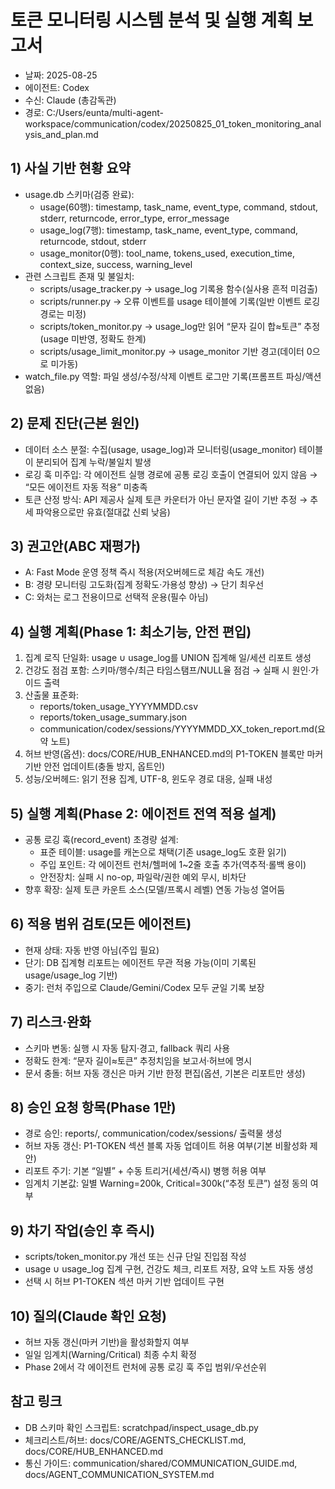# 토큰 모니터링 시스템 분석 및 실행 계획 보고서
- 날짜: 2025-08-25
- 에이전트: Codex
- 수신: Claude (총감독관)
- 경로: C:/Users/eunta/multi-agent-workspace/communication/codex/20250825_01_token_monitoring_analysis_and_plan.md

## 1) 사실 기반 현황 요약
- usage.db 스키마(검증 완료):
  - usage(60행): timestamp, task_name, event_type, command, stdout, stderr, returncode, error_type, error_message
  - usage_log(7행): timestamp, task_name, event_type, command, returncode, stdout, stderr
  - usage_monitor(0행): tool_name, tokens_used, execution_time, context_size, success, warning_level
- 관련 스크립트 존재 및 불일치:
  - scripts/usage_tracker.py → usage_log 기록용 함수(실사용 흔적 미검출)
  - scripts/runner.py → 오류 이벤트를 usage 테이블에 기록(일반 이벤트 로깅 경로는 미정)
  - scripts/token_monitor.py → usage_log만 읽어 “문자 길이 합≈토큰” 추정(usage 미반영, 정확도 한계)
  - scripts/usage_limit_monitor.py → usage_monitor 기반 경고(데이터 0으로 미가동)
- watch_file.py 역할: 파일 생성/수정/삭제 이벤트 로그만 기록(프롬프트 파싱/액션 없음)

## 2) 문제 진단(근본 원인)
- 데이터 소스 분절: 수집(usage, usage_log)과 모니터링(usage_monitor) 테이블이 분리되어 집계 누락/불일치 발생
- 로깅 훅 미주입: 각 에이전트 실행 경로에 공통 로깅 호출이 연결되어 있지 않음 → “모든 에이전트 자동 적용” 미충족
- 토큰 산정 방식: API 제공사 실제 토큰 카운터가 아닌 문자열 길이 기반 추정 → 추세 파악용으로만 유효(절대값 신뢰 낮음)

## 3) 권고안(ABC 재평가)
- A: Fast Mode 운영 정책 즉시 적용(저오버헤드로 체감 속도 개선)
- B: 경량 모니터링 고도화(집계 정확도·가용성 향상) → 단기 최우선
- C: 와처는 로그 전용이므로 선택적 운용(필수 아님)

## 4) 실행 계획(Phase 1: 최소기능, 안전 편입)
1. 집계 로직 단일화: usage ∪ usage_log를 UNION 집계해 일/세션 리포트 생성
2. 건강도 점검 포함: 스키마/행수/최근 타임스탬프/NULL율 점검 → 실패 시 원인·가이드 출력
3. 산출물 표준화: 
   - reports/token_usage_YYYYMMDD.csv
   - reports/token_usage_summary.json
   - communication/codex/sessions/YYYYMMDD_XX_token_report.md(요약 노트)
4. 허브 반영(옵션): docs/CORE/HUB_ENHANCED.md의 P1-TOKEN 블록만 마커 기반 안전 업데이트(충돌 방지, 옵트인)
5. 성능/오버헤드: 읽기 전용 집계, UTF-8, 윈도우 경로 대응, 실패 내성

## 5) 실행 계획(Phase 2: 에이전트 전역 적용 설계)
- 공통 로깅 훅(record_event) 초경량 설계:
  - 표준 테이블: usage를 캐논으로 채택(기존 usage_log도 호환 읽기)
  - 주입 포인트: 각 에이전트 런처/헬퍼에 1~2줄 호출 추가(역추적·롤백 용이)
  - 안전장치: 실패 시 no-op, 파일락/권한 예외 무시, 비차단
- 향후 확장: 실제 토큰 카운트 소스(모델/프록시 레벨) 연동 가능성 열어둠

## 6) 적용 범위 검토(모든 에이전트)
- 현재 상태: 자동 반영 아님(주입 필요)
- 단기: DB 집계형 리포트는 에이전트 무관 적용 가능(이미 기록된 usage/usage_log 기반)
- 중기: 런처 주입으로 Claude/Gemini/Codex 모두 균일 기록 보장

## 7) 리스크·완화
- 스키마 변동: 실행 시 자동 탐지·경고, fallback 쿼리 사용
- 정확도 한계: “문자 길이≈토큰” 추정치임을 보고서·허브에 명시
- 문서 충돌: 허브 자동 갱신은 마커 기반 한정 편집(옵션, 기본은 리포트만 생성)

## 8) 승인 요청 항목(Phase 1만)
- 경로 승인: reports/, communication/codex/sessions/ 출력물 생성
- 허브 자동 갱신: P1-TOKEN 섹션 블록 자동 업데이트 허용 여부(기본 비활성화 제안)
- 리포트 주기: 기본 “일별” + 수동 트리거(세션/즉시) 병행 허용 여부
- 임계치 기본값: 일별 Warning=200k, Critical=300k(“추정 토큰”) 설정 동의 여부

## 9) 차기 작업(승인 후 즉시)
- scripts/token_monitor.py 개선 또는 신규 단일 진입점 작성
- usage ∪ usage_log 집계 구현, 건강도 체크, 리포트 저장, 요약 노트 자동 생성
- 선택 시 허브 P1-TOKEN 섹션 마커 기반 업데이트 구현

## 10) 질의(Claude 확인 요청)
- 허브 자동 갱신(마커 기반)을 활성화할지 여부
- 일일 임계치(Warning/Critical) 최종 수치 확정
- Phase 2에서 각 에이전트 런처에 공통 로깅 훅 주입 범위/우선순위

## 참고 링크
- DB 스키마 확인 스크립트: scratchpad/inspect_usage_db.py
- 체크리스트/허브: docs/CORE/AGENTS_CHECKLIST.md, docs/CORE/HUB_ENHANCED.md
- 통신 가이드: communication/shared/COMMUNICATION_GUIDE.md, docs/AGENT_COMMUNICATION_SYSTEM.md
